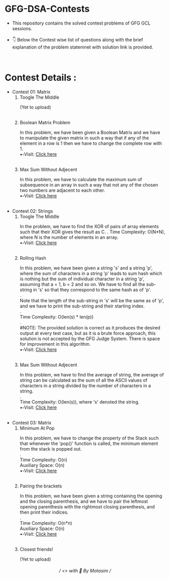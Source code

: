 # GFG-DSA-Contests
<ul>
  <li>
    This repository contains the solved contest problems of GFG GCL sessions.
  </li></br>
  <li>
    👇 Below the Contest wise list of questions along with the brief explanation of the problem statemnet with solution link is provided.
  </li>
</ul>
 </br>

# <h1>Contest Details :</h1>
<ul>
  <li>
    Contest 01: Matrix
    <ol>
      <li>
        Toogle The Middle
        <p>(Yet to upload)</p>
      </li><br>
      <li>
        Boolean Matrix Problem
        <p>In this problem, we have been given a Boolean Matrix and we have to manipulate the given matrix in such a way that if any of the element in a row is 1 then we have to change the complete row with 1. </br>▪▫Visit: <a href = "https://github.com/motasimmakki/GFG-DSA-Contests/blob/main/Contest%2001/BooleanMatrixProblem.cpp">Click here</a></p>
      </li><br>
      <li>
        Max Sum Without Adjecent
        <p>In this problem, we have to calculate the maximum sum of subsequence in an array in such a way that not any of the chosen two numbers are adjacent to each other. </br>▪▫Visit: <a href = "https://github.com/motasimmakki/GFG-DSA-Contests/blob/main/Contest%2001/MaxSumWithoutAdjacent.cpp">Click here</a></p>
      </li>
    </ol>
  </li><br>
  
  <li>
    Contest 02: Strings
    <ol>
      <li>
        Toogle The Middle
        <p>In the problem,  we have to find the XOR of pairs of array elements such that their XOR gives the result as C.
.
Time Complexity: O(N*N), where N is the number of elements in an array. </br>▪▫Visit: <a href = "https://github.com/motasimmakki/GFG-DSA-Contests/blob/main/Contest%2002/XOR_Pair.cpp">Click here</a></p>
      </li><br>
      <li>
        Rolling Hash
        <p>In this problem, we have been given a string 's' and a string 'p', where the sum of characters in a string 'p' leads to sum hash which is nothing but the sum of individual character in a string 'p', assuming that a = 1, b = 2 and so on. We have to find all the sub-string in 's' so that they correspond to the same hash as of 'p'.
</br>. </br>
Note that the length of the sub-string in 's' will be the same as of 'p', and we have to print the sub-string and their starting index.
</br>. </br>
Time Complexity: O(len(s) * len(p))
</br>. </br>
#NOTE: The provided solution is correct as it produces the desired output at every test case, but as it is a brute force approach, this solution is not accepted by the GFG Judge System. There is space for improvement in this algorithm. </br>▪▫Visit: <a href = "https://github.com/motasimmakki/GFG-DSA-Contests/blob/main/Contest%2002/RollingHash.cpp">Click here</a></p>
      </li><br>
      <li>
        Max Sum Without Adjecent
        <p>In this problem, we have to find the average of string, the average of string can be calculated as the sum of all the ASCII values of characters in a string divided by the number of characters in a string.
</br>. </br>
Time Complexity: O(len(s)), where 's' denoted the string. </br>▪▫Visit: <a href = "https://github.com/motasimmakki/GFG-DSA-Contests/blob/main/Contest%2002/AvgOfString.cpp">Click here</a></p>
      </li>
    </ol>
  </li><br>
  
  <li>
    Contest 03: Matrix
    <ol>
      <li>
        Minimum At Pop
        <p>In this problem, we have to change the property of the Stack such that whenever the 'pop()' function is called, the minimum element from the stack is popped out.
</br>. </br>
Time Complexity: O(n) </br>Auxiliary Space: O(n) </br>▪▫Visit: <a href = "https://github.com/motasimmakki/GFG-DSA-Contests/blob/main/Contest%2003/minimum_at_pop.cpp">Click here</a></p>
      </li><br>
      <li>
        Pairing the brackets
        <p>In this problem, we have been given a string containing the opening and the closing parenthesis, and we have to pair the leftmost opening parenthesis with the rightmost closing parenthesis, and then print their indices.
</br>. </br>
Time Complexity: O(n*n) </br>Auxiliary Space: O(n) </br>▪▫Visit: <a href = "https://github.com/motasimmakki/GFG-DSA-Contests/blob/main/Contest%2003/pairing_the_brackets.cpp">Click here</a></p>
      </li><br>
      <li>
        Closest friends!
        <p>(Yet to upload)</p>
      </li>
    </ol>
  </li>
</ul>

<h6 align='center'>
   / <> with 🧡 By Motasim /
<h6>
